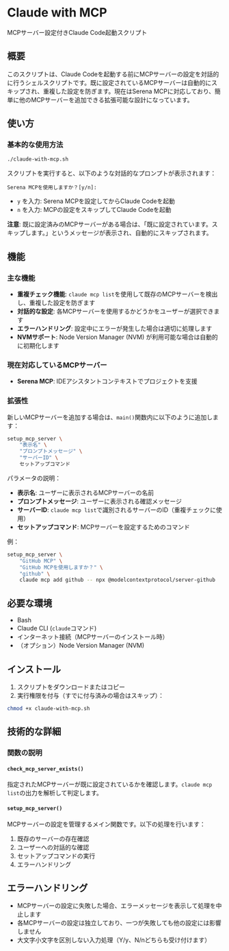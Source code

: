 # Claude with MCP
MCPサーバー設定付きClaude Code起動スクリプト

## 概要
このスクリプトは、Claude Codeを起動する前にMCPサーバーの設定を対話的に行うシェルスクリプトです。既に設定されているMCPサーバーは自動的にスキップされ、重複した設定を防ぎます。現在はSerena MCPに対応しており、簡単に他のMCPサーバーを追加できる拡張可能な設計になっています。

## 使い方

### 基本的な使用方法
```bash
./claude-with-mcp.sh
```

スクリプトを実行すると、以下のような対話的なプロンプトが表示されます：
```
Serena MCPを使用しますか？[y/n]: 
```

- `y` を入力: Serena MCPを設定してからClaude Codeを起動
- `n` を入力: MCPの設定をスキップしてClaude Codeを起動

**注意**: 既に設定済みのMCPサーバーがある場合は、「既に設定されています。スキップします。」というメッセージが表示され、自動的にスキップされます。

## 機能

### 主な機能
- **重複チェック機能**: `claude mcp list`を使用して既存のMCPサーバーを検出し、重複した設定を防ぎます
- **対話的な設定**: 各MCPサーバーを使用するかどうかをユーザーが選択できます
- **エラーハンドリング**: 設定中にエラーが発生した場合は適切に処理します
- **NVMサポート**: Node Version Manager (NVM) が利用可能な場合は自動的に初期化します

### 現在対応しているMCPサーバー
- **Serena MCP**: IDEアシスタントコンテキストでプロジェクトを支援

### 拡張性
新しいMCPサーバーを追加する場合は、`main()`関数内に以下のように追加します：

```bash
setup_mcp_server \
    "表示名" \
    "プロンプトメッセージ" \
    "サーバーID" \
    セットアップコマンド
```

パラメータの説明：
- **表示名**: ユーザーに表示されるMCPサーバーの名前
- **プロンプトメッセージ**: ユーザーに表示される確認メッセージ
- **サーバーID**: `claude mcp list`で識別されるサーバーのID（重複チェックに使用）
- **セットアップコマンド**: MCPサーバーを設定するためのコマンド

例：
```bash
setup_mcp_server \
    "GitHub MCP" \
    "GitHub MCPを使用しますか？" \
    "github" \
    claude mcp add github -- npx @modelcontextprotocol/server-github
```

## 必要な環境

- Bash
- Claude CLI (`claude`コマンド)
- インターネット接続（MCPサーバーのインストール時）
- （オプション）Node Version Manager (NVM)

## インストール

1. スクリプトをダウンロードまたはコピー
2. 実行権限を付与（すでに付与済みの場合はスキップ）：
```bash
chmod +x claude-with-mcp.sh
```

## 技術的な詳細

### 関数の説明

#### `check_mcp_server_exists()`
指定されたMCPサーバーが既に設定されているかを確認します。`claude mcp list`の出力を解析して判定します。

#### `setup_mcp_server()`
MCPサーバーの設定を管理するメイン関数です。以下の処理を行います：
1. 既存のサーバーの存在確認
2. ユーザーへの対話的な確認
3. セットアップコマンドの実行
4. エラーハンドリング

## エラーハンドリング

- MCPサーバーの設定に失敗した場合、エラーメッセージを表示して処理を中止します
- 各MCPサーバーの設定は独立しており、一つが失敗しても他の設定には影響しません
- 大文字小文字を区別しない入力処理（Y/y、N/nどちらも受け付けます）
